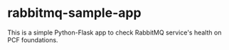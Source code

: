 # rabbitmq-sample-app
This is a simple Python-Flask app to check RabbitMQ service's health on PCF foundations.
